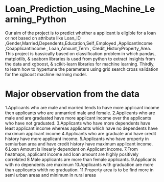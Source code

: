 # Loan_Prediction_using_Machine_Learning_Python
Our aim of the project is to predict whether a applicant is eligible for a loan or not based on attribute like Loan_ID ,Gender,Married,Dependents,Education,Self_Employed ,ApplicantIncome ,CoapplicantIncome , Loan_Amount_Term , Credit_HistoryProperty_Area. 
This project is bassically based on classification problem in which pandas, matplotlib, & seaborn libraries is used from python to extract insights from the data and xgboost, & scikit-learn libraries for machine learning.
Thirdly, to learn how to hypertune the parameters using grid search cross validation for the xgboost machine learning model.

# Major observation from the data
1.Applicants who are male and married tends to have more applicant income then applicants who are unmarried male and female.
2.Applicants who are male and are graduated have more applicant income over the applicants who have not graduated.
3.Applicants who have more dependents have least applicant income whereas applicants which have no dependents have maximum applicant income
4.Applicants who are graduate and have credit history have more applicant income.
5.Applicants who have property in semiurban area and have credit history have maximum applicant income.
6.Loan Amount is linearly dependent on Applicant income.
7.From heatmaps, applicant income and loan amount are highly positively correlated
8.Male applicants are more than female applicants.
9.Applicants with no dependents are maximum
10.Applicants with graduation are more than applicants whith no graduation.
11.Property area is to be find more in semi urban areas and minimum in rural areas
